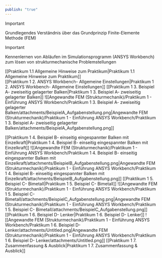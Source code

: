 ```yaml
---
publish: "true"
---
```



> [!important]  
> Grundlegendes Verständnis über das Grundprinzip Finite-Elemente Methode (FEM)  
  
> [!important]  
> Kennenlernen von Abläufen im Simulationsprogramm (ANSYS Workbench) zum lösen von strukturmechanische Problemstellungen  
  
[[Praktikum 1.1 Allgemeine Hinweise zum Praktikum|Praktikum 1.1 Allgemeine Hinweise zum Praktikum]]  
[[Praktikum 1  2. ANSYS Workbench- Allgemeine Einstellungen|Praktikum 1  2. ANSYS Workbench- Allgemeine Einstellungen]]
[[Praktikum 1  3. Beispiel A- zweiseitig gelagerter Balken|Praktikum 1  3. Beispiel A- zweiseitig gelagerter Balken]]
![[Angewandte FEM (Strukturmechanik)/Praktikum 1 - Einführung ANSYS Workbench/Praktikum 1  3. Beispiel A- zweiseitig gelagerter Balken/attachments/BeispielA_Aufgabenstellung.png|Angewandte FEM (Strukturmechanik)/Praktikum 1 - Einführung ANSYS Workbench/Praktikum 1  3. Beispiel A- zweiseitig gelagerter Balken/attachments/BeispielA_Aufgabenstellung.png]]

[[Praktikum 1  4. Beispiel B- einseitig eingespannter Balken mit Einzelkraft|Praktikum 1  4. Beispiel B- einseitig eingespannter Balken mit Einzelkraft]]
![[Angewandte FEM (Strukturmechanik)/Praktikum 1 - Einführung ANSYS Workbench/Praktikum 1  4. Beispiel B- einseitig eingespannter Balken mit Einzelkraft/attachments/BeispielB_Aufgabenstellung.png|Angewandte FEM (Strukturmechanik)/Praktikum 1 - Einführung ANSYS Workbench/Praktikum 1  4. Beispiel B- einseitig eingespannter Balken mit Einzelkraft/attachments/BeispielB_Aufgabenstellung.png]]
[[Praktikum 1  5. Beispiel C- Bimetall|Praktikum 1  5. Beispiel C- Bimetall]]
![[Angewandte FEM (Strukturmechanik)/Praktikum 1 - Einführung ANSYS Workbench/Praktikum 1  5. Beispiel C- Bimetall/attachments/BeispielC_Aufgabenstellung.png|Angewandte FEM (Strukturmechanik)/Praktikum 1 - Einführung ANSYS Workbench/Praktikum 1  5. Beispiel C- Bimetall/attachments/BeispielC_Aufgabenstellung.png]]
[[Praktikum 1  6. Beispiel D- Lenker|Praktikum 1  6. Beispiel D- Lenker]]
![[Angewandte FEM (Strukturmechanik)/Praktikum 1 - Einführung ANSYS Workbench/Praktikum 1  6. Beispiel D- Lenker/attachments/Untitled.png|Angewandte FEM (Strukturmechanik)/Praktikum 1 - Einführung ANSYS Workbench/Praktikum 1  6. Beispiel D- Lenker/attachments/Untitled.png]]
[[Praktikum 1  7. Zusammenfassung & Ausblick|Praktikum 1  7. Zusammenfassung & Ausblick]]
